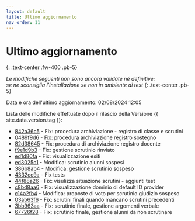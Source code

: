 ```yaml
---
layout: default
title: Ultimo aggiornamento
nav_order: 11
---
```


# Ultimo aggiornamento
{: .text-center .fw-400 .pb-5}

_Le modifiche seguenti non sono ancora validate né definitive:<br>se ne sconsiglia l'installazione se non in ambiente di test_
{: .text-center .pb-5}

Data e ora dell'ultimo aggiornamento: 02/08/2024 12:05

Lista delle modifiche effettuate dopo il rilascio della Versione {{ site.data.version.tag }}:

- [842a36c5](http://github.com/iisgiua/giuaschool/commit/842a36c548c0da2b8dc12f9ba65b9188872afa94) - Fix: procedura archiviazione - registro di classe e scrutini
- [0489f9d6](http://github.com/iisgiua/giuaschool/commit/0489f9d61a279e090dd24c11c36478e73aba489b) - Fix: procedura archiviazione registro sostegno
- [82d38645](http://github.com/iisgiua/giuaschool/commit/82d38645c856b7c0522d4849fc46a350947767ba) - Fix: procedura di archiviazione registro docente
- [f9e1d9b3](http://github.com/iisgiua/giuaschool/commit/f9e1d9b37bf7e47ef19310ffc6bf45d2d1782a92) - Fix: gestione scrutinio rinviato
- [ed1d80fa](http://github.com/iisgiua/giuaschool/commit/ed1d80fa4c454d1b857ae677200d86754d3499fa) - Fix: visualizzazione esiti
- [ed3025c1](http://github.com/iisgiua/giuaschool/commit/ed3025c14c109609dc5612f00cd8af7e7f12b5ea) - Modifica: scrutinio alunni sospesi
- [386b8ab4](http://github.com/iisgiua/giuaschool/commit/386b8ab4a0a7bed1ac7d5f10c46917a99ba5deb3) - Modifica: gestione scrutinio sospeso
- [4332cc9a](http://github.com/iisgiua/giuaschool/commit/4332cc9ab48345083ee693897ba5b99d09e60168) - Fix tests
- [44f88a26](http://github.com/iisgiua/giuaschool/commit/44f88a26b7d8dd20f97d4a803dc971cdcffbbd60) - Fix: visulizza situazione scrutini - aggiunti test
- [c8bd8aa6](http://github.com/iisgiua/giuaschool/commit/c8bd8aa6deb349deacff3a20030041e9cb3f0568) - Fix: visualizzazione dominio di default ID provider
- [c14a2fb4](http://github.com/iisgiua/giuaschool/commit/c14a2fb45592d69bab9e96eff8ae0b91aa954404) - Modifica: proposte di voto per scrutinio giudizio sospeso
- [03ab63f6](http://github.com/iisgiua/giuaschool/commit/03ab63f6329b00e76014e407654ebf5945c74318) - Fix: scrutini finali quando mancano scrutini precedenti
- [3bb963aa](http://github.com/iisgiua/giuaschool/commit/3bb963aad7dab8f5a167ec521c469d3cef9484d3) - Fix: scrutinio finale, gestione argomenti verbale
- [67726f28](http://github.com/iisgiua/giuaschool/commit/67726f28f3607fb9dce976205565a7c51f8092fe) - Fix: scrutinio finale, gestione alunni da non scrutinare

